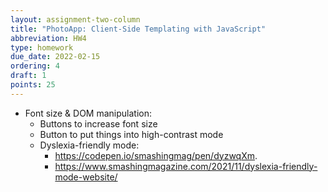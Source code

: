```yaml
---
layout: assignment-two-column
title: "PhotoApp: Client-Side Templating with JavaScript"
abbreviation: HW4
type: homework
due_date: 2022-02-15
ordering: 4
draft: 1
points: 25
---
```


* Font size & DOM manipulation:
    * Buttons to increase font size
    * Button to put things into high-contrast mode
    * Dyslexia-friendly mode: 
        * https://codepen.io/smashingmag/pen/dyzwqXm. 
        * https://www.smashingmagazine.com/2021/11/dyslexia-friendly-mode-website/